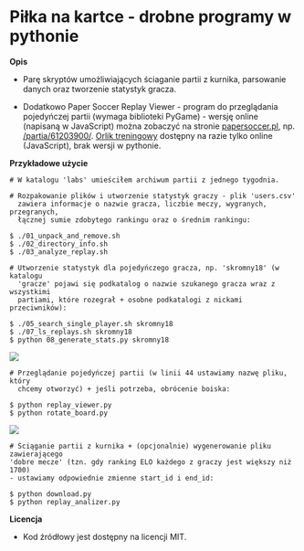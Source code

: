 # Piłka na kartce - drobne programy w pythonie

**Opis**

* Parę skryptów umożliwiających ściaganie partii z kurnika, parsowanie danych oraz tworzenie statystyk gracza.

* Dodatkowo Paper Soccer Replay Viewer - program do przeglądania pojedyńczej partii (wymaga biblioteki PyGame) - wersję online (napisaną w JavaScript) można zobaczyć na stronie [papersoccer.pl](http://papersoccer.pl/), np. [/partia/61203900/](http://papersoccer.pl/partia/61203900/). [Orlik treningowy](http://papersoccer.pl/orlik/) dostępny na razie tylko online (JavaScript), brak wersji w pythonie.

**Przykładowe użycie**

    # W katalogu 'labs' umieściłem archiwum partii z jednego tygodnia. 

    # Rozpakowanie plików i utworzenie statystyk graczy - plik 'users.csv' 
      zawiera informacje o nazwie gracza, liczbie meczy, wygranych, przegranych,
      łącznej sumie zdobytego rankingu oraz o średnim rankingu:

    $ ./01_unpack_and_remove.sh
    $ ./02_directory_info.sh
    $ ./03_analyze_replay.sh

    # Utworzenie statystyk dla pojedyńczego gracza, np. 'skromny18' (w katalogu
      'gracze' pojawi się podkatalog o nazwie szukanego gracza wraz z wszystkimi
      partiami, które rozegrał + osobne podkatalogi z nickami przeciwników):

    $ ./05_search_single_player.sh skromny18
    $ ./07_ls_replays.sh skromny18
    $ python 08_generate_stats.py skromny18

<img src='https://raw.github.com/slunzok/papersoccer-scripts/master/screenshots/gracz.png'/>

    # Przeglądanie pojedyńczej partii (w linii 44 ustawiamy nazwę pliku, który 
      chcemy otworzyć) + jeśli potrzeba, obrócenie boiska:

    $ python replay_viewer.py
    $ python rotate_board.py

<img src='https://raw.github.com/slunzok/papersoccer-scripts/master/screenshots/partia.png'/>

    # Ściąganie partii z kurnika + (opcjonalnie) wygenerowanie pliku zawierającego
    'dobre mecze' (tzn. gdy ranking ELO każdego z graczy jest większy niż 1700)
    - ustawiamy odpowiednie zmienne start_id i end_id:

    $ python download.py
    $ python replay_analizer.py

**Licencja**

* Kod źródłowy jest dostępny na licencji MIT.

